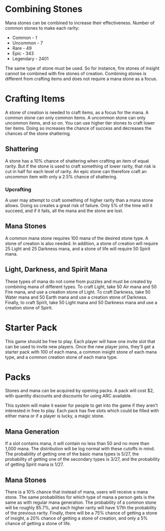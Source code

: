 # Combining Stones

Mana stones can be combined to increase their effectiveness. Number of common stones to make each rarity:

- Common - 1
- Uncommon - 7
- Rare - 49
- Epic - 343
- Legendary - 2401

The same type of stone must be used. So for instance, fire stones of insight cannot be combined with fire stones of creation. Combining stones is different from crafting items and does not require a mana stone as a focus.

# Crafting Items

A stone of creation is needed to craft items, as a focus for the mana. A common stone can only common items. A uncommon stone can only uncommon items, and so on. You can use higher tier stones to craft lower tier items. Doing so increases the chance of success and decreases the chances of the stone shattering.

## Shattering

A stone has a 10% chance of shattering when crafting an item of equal rarity. But if the stone is used to craft something of lower rarity, that risk is cut in half for each level of rarity. An epic stone can therefore craft an uncommon item with only a 2.5% chance of shattering.

### Upcrafting

A user may attempt to craft something of higher rarity than a mana stone allows. Doing so creates a great risk of failure. Only 5% of the time will it succeed, and if it fails, all the mana and the stone are lost.

## Mana Stones

A common mana stone requires 100 mana of the desired stone type. A stone of creation is also needed. In addition, a stone of creation will require 25 Light and 25 Darkness mana, and a stone of life will require 50 Spirit mana.

## Light, Darkness, and Spirit Mana

These types of mana do not come from puzzles and must be created by combining mana of different types. To craft Light, take 50 Air mana and 50 Fire mana, and use a creation stone of Light. To craft Darkness, take 50 Water mana and 50 Earth mana and use a creation stone of Darkness. Finally, to craft Spirit, take 50 Light mana and 50 Darkness mana and use a creation stone of Spirit.

# Starter Pack

This game should be free to play. Each player will have one invite slot that can be used to invite new players. Once the new player joins, they'll get a starter pack with 100 of each mana, a common insight stone of each mana type, and a common creation stone of each mana type.

# Packs

Stones and mana can be acquired by opening packs. A pack will cost $2, with quantity discounts and discounts for using ARC available.

This system will make it easier for people to get into the game if they aren't interested in free to play. Each pack has five slots which could be filled with either mana or if a player is lucky, a magic stone.

## Mana Generation

If a slot contains mana, it will contain no less than 50 and no more than 1,000 mana. The distribution will be log normal with these cutoffs in mind. The probability of getting one of the basic mana types is 5/27, the probability of getting one of the secondary types is 3/27, and the probability of getting Spirit mana is 1/27.

## Mana Stones

There is a 10% chance that instead of mana, users will receive a mana stone. The same probabilities for which type of mana a person gets is the same as with regular mana generation. The probability of a common stone will be roughly 85.7%, and each higher rarity will have 1/7th the probability of the previous rarity. Finally, there will be a 75% chance of getting a stone of insight, a 20% chance of getting a stone of creation, and only a 5% chance of getting a stone of life.
